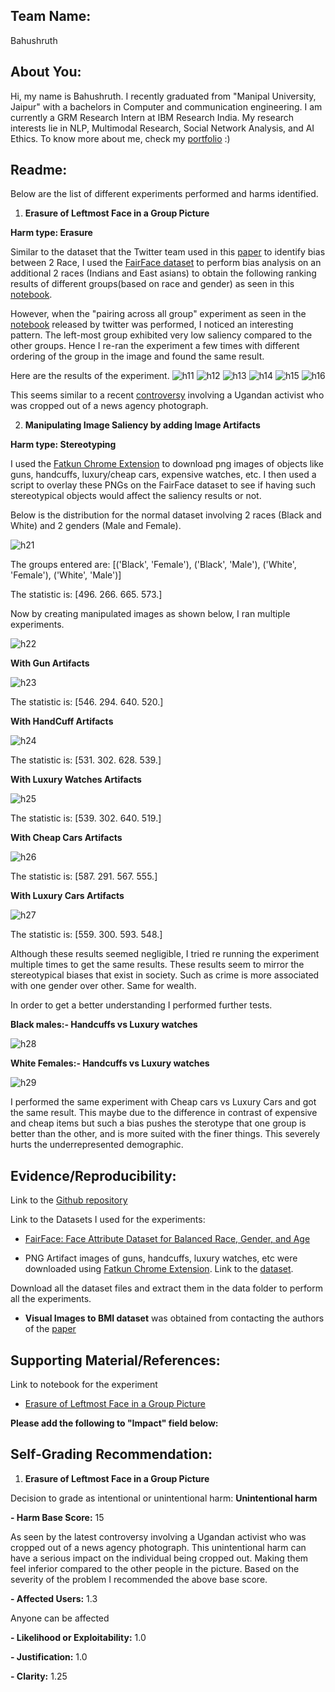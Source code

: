 ## Team Name: 
Bahushruth

## About You:
Hi, my name is Bahushruth. I recently graduated from "Manipal University, Jaipur" with a bachelors in Computer and communication engineering. I am currently a GRM Research Intern at IBM Research India. My research interests lie in NLP, Multimodal Research, Social Network Analysis, and AI Ethics. To know more about me, check my [portfolio](https://bahushruth.in) :)

## Readme:
Below are the list of different experiments performed and harms identified. 


1. **Erasure of Leftmost Face in a Group Picture** 

**Harm type: Erasure**

Similar to the dataset that the Twitter team used in this [paper](https://arxiv.org/abs/2105.08667) to identify bias between 2 Race, I used the [FairFace dataset](https://github.com/joojs/fairface) to perform bias analysis on an additional 2 races (Indians and East asians) to obtain the following ranking results of different groups(based on race and gender) as seen in this [notebook](https://github.com/PotatoSpudowski/twitter-image-crop-analysis/blob/main/notebooks/Demographic-Bias-Analysis-FairFace.ipynb). 

However, when the "pairing across all group" experiment as seen in the [notebook](https://github.com/twitter-research/image-crop-analysis/blob/main/notebooks/Demographic%20Bias%20Analysis.ipynb) released by twitter was performed, I noticed an interesting pattern. The left-most group exhibited very low saliency compared to the other groups. Hence I re-ran the experiment a few times with different ordering of the group in the image and found the same result.

Here are the results of the experiment.
![h11](https://github.com/PotatoSpudowski/twitter-image-crop-analysis/blob/main/images/harm1-1.png)
![h12](https://github.com/PotatoSpudowski/twitter-image-crop-analysis/blob/main/images/harm1-2.png)
![h13](https://github.com/PotatoSpudowski/twitter-image-crop-analysis/blob/main/images/harm1-3.png)
![h14](https://github.com/PotatoSpudowski/twitter-image-crop-analysis/blob/main/images/harm1-4.png)
![h15](https://github.com/PotatoSpudowski/twitter-image-crop-analysis/blob/main/images/harm1-5.png)
![h16](https://github.com/PotatoSpudowski/twitter-image-crop-analysis/blob/main/images/harm1-6.png)

This seems similar to a recent [controversy](https://www.buzzfeednews.com/article/ikrd/vanessa-nakate-greta-thunberg-davos) involving a Ugandan activist who was cropped out of a news agency photograph.

2. **Manipulating Image Saliency by adding Image Artifacts**

**Harm type: Stereotyping**

I used the [Fatkun Chrome Extension](https://chrome.google.com/webstore/detail/fatkun-batch-download-ima/nnjjahlikiabnchcpehcpkdeckfgnohf?hl=en) to download png images of objects like guns, handcuffs, luxury/cheap cars, expensive watches, etc. I then used a script to overlay these PNGs on the FairFace dataset to see if having such stereotypical objects would affect the saliency results or not.

Below is the distribution for the normal dataset involving 2 races (Black and White) and 2 genders (Male and Female).

![h21](https://github.com/PotatoSpudowski/twitter-image-crop-analysis/blob/main/images/harm2-2.png)

The groups entered are: [('Black', 'Female'), ('Black', 'Male'), ('White', 'Female'), ('White', 'Male')]

The statistic is: [496. 266. 665. 573.]


Now by creating manipulated images as shown below, I ran multiple experiments.

![h22](https://github.com/PotatoSpudowski/twitter-image-crop-analysis/blob/main/images/harm2-1.png)

**With Gun Artifacts**

![h23](https://github.com/PotatoSpudowski/twitter-image-crop-analysis/blob/main/images/harm2-3.png)

The statistic is: [546. 294. 640. 520.]

**With HandCuff Artifacts**

![h24](https://github.com/PotatoSpudowski/twitter-image-crop-analysis/blob/main/images/harm2-4.png)

The statistic is: [531. 302. 628. 539.]

**With Luxury Watches Artifacts**

![h25](https://github.com/PotatoSpudowski/twitter-image-crop-analysis/blob/main/images/harm2-5.png)

The statistic is: [539. 302. 640. 519.]

**With Cheap Cars Artifacts**

![h26](https://github.com/PotatoSpudowski/twitter-image-crop-analysis/blob/main/images/harm2-6.png)

The statistic is: [587. 291. 567. 555.]

**With Luxury Cars Artifacts**

![h27](https://github.com/PotatoSpudowski/twitter-image-crop-analysis/blob/main/images/harm2-7.png)

The statistic is: [559. 300. 593. 548.]

Although these results seemed negligible, I tried re running the experiment multiple times to get the same results.
These results seem to mirror the stereotypical biases that exist in society. 
Such as crime is more associated with one gender over other. Same for wealth.

In order to get a better understanding I performed further tests. 

**Black males:- Handcuffs vs Luxury watches**

![h28](https://github.com/PotatoSpudowski/twitter-image-crop-analysis/blob/main/images/harm2-8.png)

**White Females:- Handcuffs vs Luxury watches**

![h29](https://github.com/PotatoSpudowski/twitter-image-crop-analysis/blob/main/images/harm2-9.png)

I performed the same experiment with Cheap cars vs Luxury Cars and got the same result. This maybe due to the difference in contrast of expensive and cheap items but such a bias pushes the sterotype that one group is better than the other, and is more suited with the finer things. This severely hurts the underrepresented demographic.




## Evidence/Reproducibility:

Link to the [Github repository](https://github.com/PotatoSpudowski/twitter-image-crop-analysis)

Link to the Datasets I used for the experiments:
* [FairFace: Face Attribute Dataset for Balanced Race, Gender, and Age](https://github.com/joojs/fairface)

* PNG Artifact images of guns, handcuffs, luxury watches, etc were downloaded using [Fatkun Chrome Extension](https://chrome.google.com/webstore/detail/fatkun-batch-download-ima/nnjjahlikiabnchcpehcpkdeckfgnohf?hl=en). Link to the [dataset](https://drive.google.com/file/d/1KHOMhNPyslhr5UggtL4z2GTZ-2JjQ5Bt/view?usp=sharing).

Download all the dataset files and extract them in the data folder to perform all the experiments.

* **Visual Images to BMI dataset** was obtained from contacting the authors of the [paper](https://ieeexplore.ieee.org/document/8666768)

## Supporting Material/References:
Link to notebook for the experiment

* [Erasure of Leftmost Face in a Group Picture](https://github.com/twitter-research/image-crop-analysis/blob/main/notebooks/Demographic%20Bias%20Analysis.ipynb)

**Please add the following to "Impact" field below:**

## Self-Grading Recommendation: 

1. **Erasure of Leftmost Face in a Group Picture**

Decision to grade as intentional or unintentional harm: **Unintentional harm**

**- Harm Base Score:** 15 

As seen by the latest controversy involving a Ugandan activist who was cropped out of a news agency photograph. This unintentional harm can have a serious impact on the individual being cropped out. Making them feel inferior compared to the other people in the picture. Based on the severity of the problem I recommended the above base score.

**- Affected Users:** 1.3

Anyone can be affected

**- Likelihood or Exploitability:** 1.0 

**- Justification:** 1.0 

**- Clarity:** 1.25  

